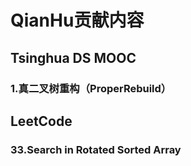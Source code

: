 # QianHu贡献内容

## Tsinghua DS MOOC
### 1.真二叉树重构（ProperRebuild）

## LeetCode
### 33.Search in Rotated Sorted Array

